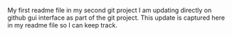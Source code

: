 My first readme file in my second git project
I am updating directly on github gui interface as part of the git project.
This update is captured here in my readme file so I can keep track. 
